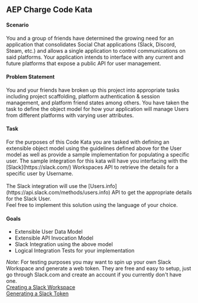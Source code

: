 <h2>AEP Charge Code Kata</h2>
<h4>Scenario</h4>
You and a group of friends have determined the growing need for an application that consolidates Social Chat applications (Slack, Discord, Steam, etc.) and allows a single application to control communications on said platforms. Your application intends to interface with any current and future platforms that expose a public API for user management.
<h4>Problem Statement</h4>
You and your friends have broken up this project into appropriate tasks including project scaffolding, platform authentication & session management, and platform friend states among others. You have taken the task to define the object model for how your application will manage Users from different platforms with varying user attributes.
<h4>Task</h4>
For the purposes of this Code Kata you are tasked with defining an extensible object model using the guidelines defined above for the User model as well as provide a sample implementation for populating a specific user. The sample integration for this kata will have you interfacing with the [Slack](https://slack.com/) Workspaces API to retrieve the details for a specific user by Username.
<br><br>
The Slack integration will use the [Users.info](https://api.slack.com/methods/users.info) API to get the appropriate details for the Slack User.
<br>Feel free to implement this solution using the language of your choice.
<h4>Goals</h4>
<ul>
    <li>Extensible User Data Model</li>
    <li>Extensible API Invocation Model</li>
    <li>Slack Integration using the above model</li>
    <li>Logical Integration Tests for your implementation</li>
</ul>

*Note*: For testing purposes you may want to spin up your own Slack Workspace and generate a web token.  They are free and easy to setup, just go through Slack.com and create an account if you currently don't have one.
<br>[Creating a Slack Workspace](https://get.slack.help/hc/en-us/articles/206845317-Create-a-Slack-workspace)
<br>[Generating a Slack Token](https://get.slack.help/hc/en-us/articles/215770388-Create-and-regenerate-API-tokens)
